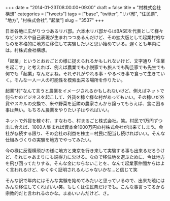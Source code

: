 +++
date = "2014-01-23T08:00:00+09:00"
draft = false
title = "村株式会社構想"
categories = ["tweets"]
tags = ["base", "twitter", "リバ邸", "住民票", "地方", "村株式会社", "起業"]
slug = "3537"
+++

日本各地に広がりつつあるリバ邸。六本木リバ邸からはBASEを代表として様々なビジネスや自己表現が生まれつつあるんだけど、その拡大版として起業村的なものを本格的に地方に移住して実験したいと思い始めている。遅くとも年内には。村株式会社構想。

「起業」というとおおごとの様に捉えられるかもしれないけど、文字通り「生業を起こす」と考えれば、例えば農業でも小説家でも旅人でも陶芸家でも先生でも何でも「起業」なんだよね。それぞれがやれる事・やるべき事で食って生きていく。そんな一人一人の可能性を模索出来る場所を作りたい。

起業"村"なんて言うと農業をイメージされるかもしれないけど、例えばネットで何らかのビジネスを起こして、外貨を稼ぐ様な村があってもいい。その稼いだ外貨やスキルの交換で、米や野菜を近隣の農家さんから譲ってもらえば、食に困る事は無い。もちろん農業をやりたい子はやればいい。

ネットで外貨を稼ぐ村、すなわち、村まるごと株式会社。笑。村民で1万円ずつ出し合えば、1000人集まれば資本金1000万円の村株式会社が出来てしまう。会社が存続する限り、その会社の利益を株主＝村民に配当し続ければいい。そんな仕組みづくりの実験を地方でやってみたい。

今の様に反復横飛びの様に地方と東京を行き来して実験する事も出来るだろうけど、それじゃあまりにも説得力に欠ける。なので移住地を選ぶために、今は地方を飛び回ってたりする。そんな金にならないことを、なんて起業家仲間からはよく言われるけど、ゆくゆく証明されるんじゃないかな…と信じて笑

そんな訳で年内にはそんな実験を始めてみたいと思っているので、出来た暁にはみんな移住してくればいい笑。もしくは住民票だけでも。こんな事言ってるから宗教的だと言われるのかな。まあいいんだけど、さ。

